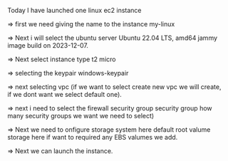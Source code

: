 Today I have launched one linux ec2 instance 

=> first we need giving the name to the instance my-linux

=> Next i will select the ubuntu server Ubuntu 22.04 LTS, amd64 jammy 
   image build on 2023-12-07.

=> Next select instance type t2 micro

=> selecting the keypair windows-keypair

=> next selecting vpc (if we want to select create new vpc we will create,   
   if we dont want we select default one).

=> next i need to select the firewall security group security group how  
   many security groups  we want we need to select)

=> Next we need to onfigure storage system here default root valume storage
   here if want to required any EBS valumes we add.

=> Next we can launch the instance.  
